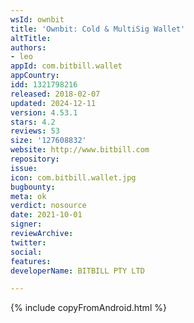 ```yaml
---
wsId: ownbit
title: 'Ownbit: Cold & MultiSig Wallet'
altTitle: 
authors:
- leo
appId: com.bitbill.wallet
appCountry: 
idd: 1321798216
released: 2018-02-07
updated: 2024-12-11
version: 4.53.1
stars: 4.2
reviews: 53
size: '127608832'
website: http://www.bitbill.com
repository: 
issue: 
icon: com.bitbill.wallet.jpg
bugbounty: 
meta: ok
verdict: nosource
date: 2021-10-01
signer: 
reviewArchive: 
twitter: 
social: 
features: 
developerName: BITBILL PTY LTD

---
```


{% include copyFromAndroid.html %}
